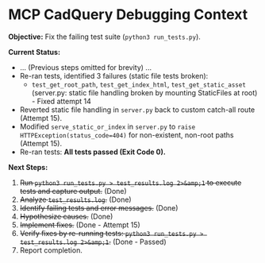 # MCP CadQuery Debugging Context

**Objective:** Fix the failing test suite (`python3 run_tests.py`).

**Current Status:**
- ... (Previous steps omitted for brevity) ...
- Re-ran tests, identified 3 failures (static file tests broken):
    - `test_get_root_path`, `test_get_index_html`, `test_get_static_asset` (server.py: static file handling broken by mounting StaticFiles at root) - Fixed attempt 14
- Reverted static file handling in `server.py` back to custom catch-all route (Attempt 15).
- Modified `serve_static_or_index` in `server.py` to `raise HTTPException(status_code=404)` for non-existent, non-root paths (Attempt 15).
- Re-ran tests: **All tests passed (Exit Code 0).**

**Next Steps:**
1.  ~~Run `python3 run_tests.py > test_results.log 2>&amp;1` to execute tests and capture output.~~ (Done)
2.  ~~Analyze `test_results.log`.~~ (Done)
3.  ~~Identify failing tests and error messages.~~ (Done)
4.  ~~Hypothesize causes.~~ (Done)
5.  ~~Implement fixes.~~ (Done - Attempt 15)
6.  ~~Verify fixes by re-running tests: `python3 run_tests.py > test_results.log 2>&amp;1`.~~ (Done - Passed)
7.  Report completion.